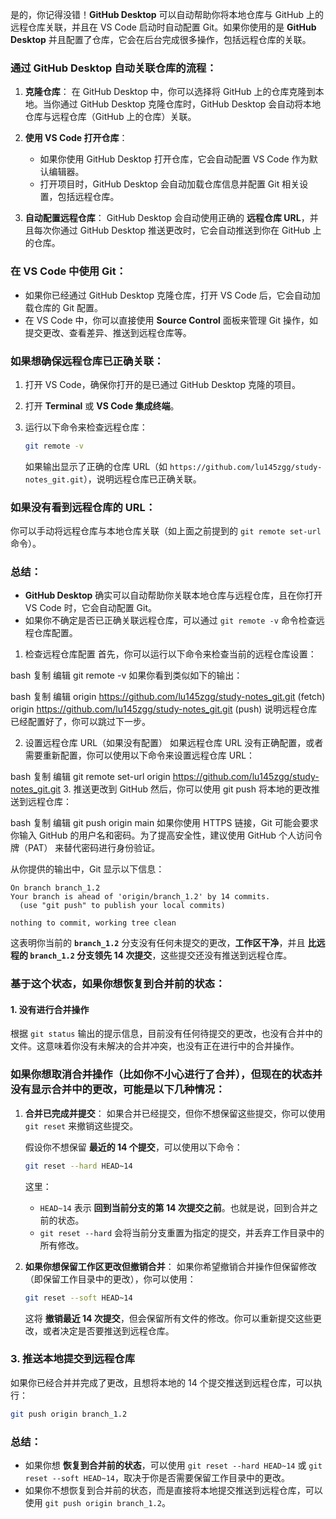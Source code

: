 是的，你记得没错！**GitHub Desktop** 可以自动帮助你将本地仓库与 GitHub 上的远程仓库关联，并且在 VS Code 启动时自动配置 Git。如果你使用的是 **GitHub Desktop** 并且配置了仓库，它会在后台完成很多操作，包括远程仓库的关联。

### 通过 GitHub Desktop 自动关联仓库的流程：

1. **克隆仓库**：
   在 GitHub Desktop 中，你可以选择将 GitHub 上的仓库克隆到本地。当你通过 GitHub Desktop 克隆仓库时，GitHub Desktop 会自动将本地仓库与远程仓库（GitHub 上的仓库）关联。

2. **使用 VS Code 打开仓库**：

   * 如果你使用 GitHub Desktop 打开仓库，它会自动配置 VS Code 作为默认编辑器。
   * 打开项目时，GitHub Desktop 会自动加载仓库信息并配置 Git 相关设置，包括远程仓库。

3. **自动配置远程仓库**：
   GitHub Desktop 会自动使用正确的 **远程仓库 URL**，并且每次你通过 GitHub Desktop 推送更改时，它会自动推送到你在 GitHub 上的仓库。

### 在 VS Code 中使用 Git：

* 如果你已经通过 GitHub Desktop 克隆仓库，打开 VS Code 后，它会自动加载仓库的 Git 配置。
* 在 VS Code 中，你可以直接使用 **Source Control** 面板来管理 Git 操作，如提交更改、查看差异、推送到远程仓库等。

### 如果想确保远程仓库已正确关联：

1. 打开 VS Code，确保你打开的是已通过 GitHub Desktop 克隆的项目。
2. 打开 **Terminal** 或 **VS Code 集成终端**。
3. 运行以下命令来检查远程仓库：

   ```bash
   git remote -v
   ```

   如果输出显示了正确的仓库 URL（如 `https://github.com/lu145zgg/study-notes_git.git`），说明远程仓库已正确关联。

### 如果没有看到远程仓库的 URL：

你可以手动将远程仓库与本地仓库关联（如上面之前提到的 `git remote set-url` 命令）。

### 总结：

* **GitHub Desktop** 确实可以自动帮助你关联本地仓库与远程仓库，且在你打开 VS Code 时，它会自动配置 Git。
* 如果你不确定是否已正确关联远程仓库，可以通过 `git remote -v` 命令检查远程仓库配置。

1. 检查远程仓库配置
首先，你可以运行以下命令来检查当前的远程仓库设置：

bash
复制
编辑
git remote -v
如果你看到类似如下的输出：

bash
复制
编辑
origin  https://github.com/lu145zgg/study-notes_git.git (fetch)
origin  https://github.com/lu145zgg/study-notes_git.git (push)
说明远程仓库已经配置好了，你可以跳过下一步。

2. 设置远程仓库 URL（如果没有配置）
如果远程仓库 URL 没有正确配置，或者需要重新配置，你可以使用以下命令来设置远程仓库 URL：

bash
复制
编辑
git remote set-url origin https://github.com/lu145zgg/study-notes_git.git
3. 推送更改到 GitHub
然后，你可以使用 git push 将本地的更改推送到远程仓库：

bash
复制
编辑
git push origin main
如果你使用 HTTPS 链接，Git 可能会要求你输入 GitHub 的用户名和密码。为了提高安全性，建议使用 GitHub 个人访问令牌（PAT） 来替代密码进行身份验证。




从你提供的输出中，Git 显示以下信息：

```
On branch branch_1.2
Your branch is ahead of 'origin/branch_1.2' by 14 commits.
  (use "git push" to publish your local commits)

nothing to commit, working tree clean
```

这表明你当前的 **`branch_1.2`** 分支没有任何未提交的更改，**工作区干净**，并且 **比远程的 `branch_1.2` 分支领先 14 次提交**，这些提交还没有推送到远程仓库。

### 基于这个状态，如果你想恢复到合并前的状态：

#### 1. **没有进行合并操作**

根据 `git status` 输出的提示信息，目前没有任何待提交的更改，也没有合并中的文件。这意味着你没有未解决的合并冲突，也没有正在进行中的合并操作。

### 如果你想取消合并操作（比如你不小心进行了合并），但现在的状态并没有显示合并中的更改，可能是以下几种情况：

1. **合并已完成并提交**：
   如果合并已经提交，但你不想保留这些提交，你可以使用 `git reset` 来撤销这些提交。

   假设你不想保留 **最近的 14 个提交**，可以使用以下命令：

   ```bash
   git reset --hard HEAD~14
   ```

   这里：

   * `HEAD~14` 表示 **回到当前分支的第 14 次提交之前**。也就是说，回到合并之前的状态。
   * `git reset --hard` 会将当前分支重置为指定的提交，并丢弃工作目录中的所有修改。

2. **如果你想保留工作区更改但撤销合并**：
   如果你希望撤销合并操作但保留修改（即保留工作目录中的更改），你可以使用：

   ```bash
   git reset --soft HEAD~14
   ```

   这将 **撤销最近 14 次提交**，但会保留所有文件的修改。你可以重新提交这些更改，或者决定是否要推送到远程仓库。

### 3. **推送本地提交到远程仓库**

如果你已经合并并完成了更改，且想将本地的 14 个提交推送到远程仓库，可以执行：

```bash
git push origin branch_1.2
```

### 总结：

* 如果你想 **恢复到合并前的状态**，可以使用 `git reset --hard HEAD~14` 或 `git reset --soft HEAD~14`，取决于你是否需要保留工作目录中的更改。
* 如果你不想恢复到合并前的状态，而是直接将本地提交推送到远程仓库，可以使用 `git push origin branch_1.2`。


